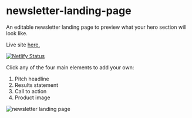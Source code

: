 # newsletter-landing-page
An editable newsletter landing page to preview what your hero section will look like.

Live site [here.](https://newsletterlandingpage.netlify.app/)

[![Netlify Status](https://api.netlify.com/api/v1/badges/ab01de1d-f2e4-4e74-990c-77a19ea32a46/deploy-status)](https://app.netlify.com/sites/newsletterlandingpage/deploys)

Click any of the four main elements to add your own:
1. Pitch headline
2. Results statement
3. Call to action
4. Product image

![newsletter landing page](https://github.com/user-attachments/assets/e4343f9f-ea6a-41c1-8873-a86dcb3c7c82)
